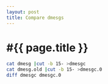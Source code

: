 ```yaml
---
layout: post
title: Compare dmesgs
---
```


#{{ page.title }}
<br>
=======

```bash
cat dmesg |cut -b 15- >dmesgc
cat dmesg.old |cut -b 15- >dmesgc.0
diff dmesgc dmesgc.0
```